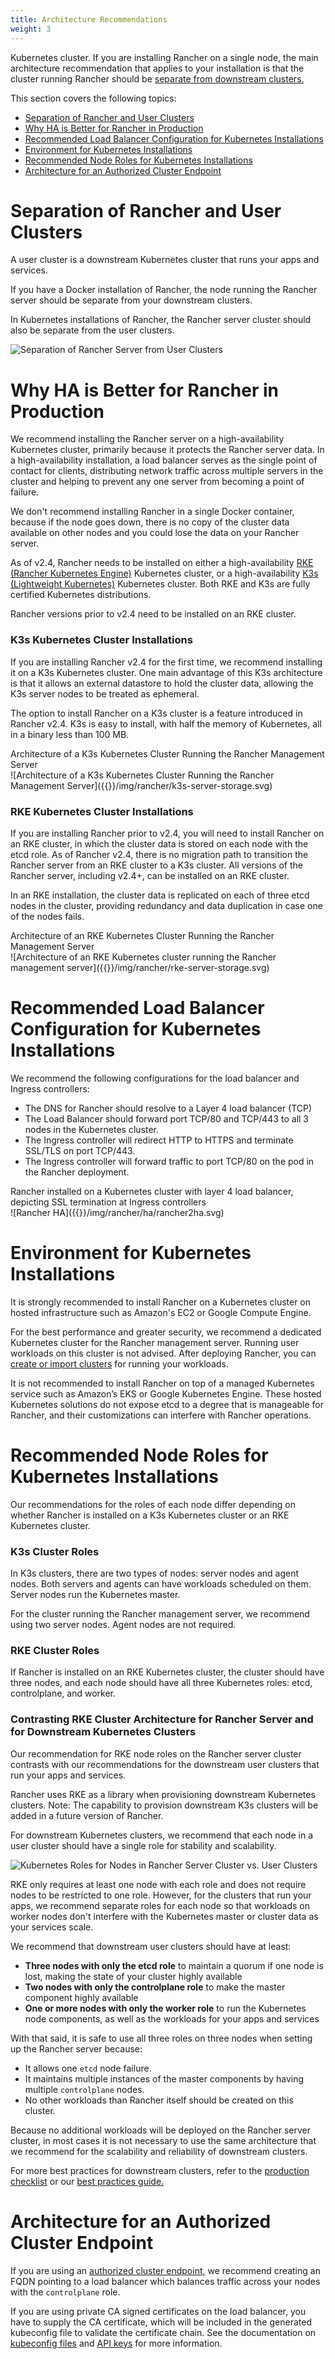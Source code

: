 ```yaml
---
title: Architecture Recommendations
weight: 3
---
```


Kubernetes cluster. If you are installing Rancher on a single node, the main architecture recommendation that applies to your installation is that the cluster running Rancher should be [separate from downstream clusters.](#separation-of-rancher-and-user-clusters)

This section covers the following topics:

- [Separation of Rancher and User Clusters](#separation-of-rancher-and-user-clusters)
- [Why HA is Better for Rancher in Production](#why-ha-is-better-for-rancher-in-production)
- [Recommended Load Balancer Configuration for Kubernetes Installations](#recommended-load-balancer-configuration-for-kubernetes-installations)
- [Environment for Kubernetes Installations](#environment-for-kubernetes-installations)
- [Recommended Node Roles for Kubernetes Installations](#recommended-node-roles-for-kubernetes-installations)
- [Architecture for an Authorized Cluster Endpoint](#architecture-for-an-authorized-cluster-endpoint)

# Separation of Rancher and User Clusters

A user cluster is a downstream Kubernetes cluster that runs your apps and services.

If you have a Docker installation of Rancher, the node running the Rancher server should be separate from your downstream clusters.

In Kubernetes installations of Rancher, the Rancher server cluster should also be separate from the user clusters.

![Separation of Rancher Server from User Clusters]({{<baseurl>}}/img/rancher/rancher-architecture-separation-of-rancher-server.svg)

# Why HA is Better for Rancher in Production

We recommend installing the Rancher server on a high-availability Kubernetes cluster, primarily because it protects the Rancher server data. In a high-availability installation, a load balancer serves as the single point of contact for clients, distributing network traffic across multiple servers in the cluster and helping to prevent any one server from becoming a point of failure.

We don't recommend installing Rancher in a single Docker container, because if the node goes down, there is no copy of the cluster data available on other nodes and you could lose the data on your Rancher server.

As of v2.4, Rancher needs to be installed on either a high-availability [RKE (Rancher Kubernetes Engine)]({{<baseurl>}}/rke/latest/en/) Kubernetes cluster, or a high-availability [K3s (Lightweight Kubernetes)]({{<baseurl>}}/k3s/latest/en/) Kubernetes cluster. Both RKE and K3s are fully certified Kubernetes distributions.

Rancher versions prior to v2.4 need to be installed on an RKE cluster.

### K3s Kubernetes Cluster Installations

If you are installing Rancher v2.4 for the first time, we recommend installing it on a K3s Kubernetes cluster. One main advantage of this K3s architecture is that it allows an external datastore to hold the cluster data, allowing the K3s server nodes to be treated as ephemeral.

The option to install Rancher on a K3s cluster is a feature introduced in Rancher v2.4. K3s is easy to install, with half the memory of Kubernetes, all in a binary less than 100 MB.

<figcaption>Architecture of a K3s Kubernetes Cluster Running the Rancher Management Server</figcaption>
![Architecture of a K3s Kubernetes Cluster Running the Rancher Management Server]({{<baseurl>}}/img/rancher/k3s-server-storage.svg)

### RKE Kubernetes Cluster Installations

If you are installing Rancher prior to v2.4, you will need to install Rancher on an RKE cluster, in which the cluster data is stored on each node with the etcd role. As of Rancher v2.4, there is no migration path to transition the Rancher server from an RKE cluster to a K3s cluster. All versions of the Rancher server, including v2.4+, can be installed on an RKE cluster.

In an RKE installation, the cluster data is replicated on each of three etcd nodes in the cluster, providing redundancy and data duplication in case one of the nodes fails.

<figcaption>Architecture of an RKE Kubernetes Cluster Running the Rancher Management Server</figcaption>
![Architecture of an RKE Kubernetes cluster running the Rancher management server]({{<baseurl>}}/img/rancher/rke-server-storage.svg)

# Recommended Load Balancer Configuration for Kubernetes Installations

We recommend the following configurations for the load balancer and Ingress controllers:

* The DNS for Rancher should resolve to a Layer 4 load balancer (TCP)
* The Load Balancer should forward port TCP/80 and TCP/443 to all 3 nodes in the Kubernetes cluster.
* The Ingress controller will redirect HTTP to HTTPS and terminate SSL/TLS on port TCP/443.
* The Ingress controller will forward traffic to port TCP/80 on the pod in the Rancher deployment.

<figcaption>Rancher installed on a Kubernetes cluster with layer 4 load balancer, depicting SSL termination at Ingress controllers</figcaption>
![Rancher HA]({{<baseurl>}}/img/rancher/ha/rancher2ha.svg)

# Environment for Kubernetes Installations

It is strongly recommended to install Rancher on a Kubernetes cluster on hosted infrastructure such as Amazon's EC2 or Google Compute Engine.

For the best performance and greater security, we recommend a dedicated Kubernetes cluster for the Rancher management server. Running user workloads on this cluster is not advised. After deploying Rancher, you can [create or import clusters]({{<baseurl>}}/rancher/v2.x/en/cluster-provisioning/) for running your workloads.

It is not recommended to install Rancher on top of a managed Kubernetes service such as Amazon’s EKS or Google Kubernetes Engine. These hosted Kubernetes solutions do not expose etcd to a degree that is manageable for Rancher, and their customizations can interfere with Rancher operations.

# Recommended Node Roles for Kubernetes Installations

Our recommendations for the roles of each node differ depending on whether Rancher is installed on a K3s Kubernetes cluster or an RKE Kubernetes cluster.

### K3s Cluster Roles

In K3s clusters, there are two types of nodes: server nodes and agent nodes. Both servers and agents can have workloads scheduled on them. Server nodes run the Kubernetes master.

For the cluster running the Rancher management server, we recommend using two server nodes. Agent nodes are not required.

### RKE Cluster Roles

If Rancher is installed on an RKE Kubernetes cluster, the cluster should have three nodes, and each node should have all three Kubernetes roles: etcd, controlplane, and worker.

### Contrasting RKE Cluster Architecture for Rancher Server and for Downstream Kubernetes Clusters

Our recommendation for RKE node roles on the Rancher server cluster contrasts with our recommendations for the downstream user clusters that run your apps and services.

Rancher uses RKE as a library when provisioning downstream Kubernetes clusters. Note: The capability to provision downstream K3s clusters will be added in a future version of Rancher.

For downstream Kubernetes clusters, we recommend that each node in a user cluster should have a single role for stability and scalability.

![Kubernetes Roles for Nodes in Rancher Server Cluster vs. User Clusters]({{<baseurl>}}/img/rancher/rancher-architecture-node-roles.svg)

RKE only requires at least one node with each role and does not require nodes to be restricted to one role. However, for the clusters that run your apps, we recommend separate roles for each node so that workloads on worker nodes don't interfere with the Kubernetes master or cluster data as your services scale.

We recommend that downstream user clusters should have at least:

- **Three nodes with only the etcd role** to maintain a quorum if one node is lost, making the state of your cluster highly available
- **Two nodes with only the controlplane role** to make the master component highly available
- **One or more nodes with only the worker role** to run the Kubernetes node components, as well as the workloads for your apps and services

With that said, it is safe to use all three roles on three nodes when setting up the Rancher server because:

* It allows one `etcd` node failure.
* It maintains multiple instances of the master components by having multiple `controlplane` nodes.
* No other workloads than Rancher itself should be created on this cluster.

Because no additional workloads will be deployed on the Rancher server cluster, in most cases it is not necessary to use the same architecture that we recommend for the scalability and reliability of downstream clusters.

For more best practices for downstream clusters, refer to the [production checklist]({{<baseurl>}}/rancher/v2.x/en/cluster-provisioning/production) or our [best practices guide.]({{<baseurl>}}/rancher/v2.x/en/best-practices/)

# Architecture for an Authorized Cluster Endpoint 

If you are using an [authorized cluster endpoint,]({{<baseurl>}}/rancher/v2.x/en/overview/architecture/#4-authorized-cluster-endpoint) we recommend creating an FQDN pointing to a load balancer which balances traffic across your nodes with the `controlplane` role.

If you are using private CA signed certificates on the load balancer, you have to supply the CA certificate, which will be included in the generated kubeconfig file to validate the certificate chain. See the documentation on [kubeconfig files]({{<baseurl>}}/rancher/v2.x/en/k8s-in-rancher/kubeconfig/) and [API keys]({{<baseurl>}}/rancher/v2.x/en/user-settings/api-keys/#creating-an-api-key) for more information.